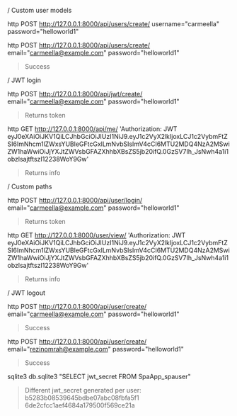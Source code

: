 / Custom user models

http POST http://127.0.0.1:8000/api/users/create/ username="carmeella" password="helloworld1"

http POST http://127.0.0.1:8000/api/users/create/ email="carmeella@example.com" password="helloworld1"
> Success

/ JWT login

http POST http://127.0.0.1:8000/api/jwt/create/ email="carmeella@example.com" password="helloworld1"
> Returns token

http GET http://127.0.0.1:8000/api/me/ 'Authorization: JWT eyJ0eXAiOiJKV1QiLCJhbGciOiJIUzI1NiJ9.eyJ1c2VyX2lkIjoxLCJ1c2VybmFtZSI6ImNhcm1lZWxsYUBleGFtcGxlLmNvbSIsImV4cCI6MTU2MDQ4NzA2MSwiZW1haWwiOiJjYXJtZWVsbGFAZXhhbXBsZS5jb20ifQ.0GzSV7Ih_JsNwh4a1i1obzlsajtftszI12238WoY9Gw'
> Returns info

/ Custom paths

http POST http://127.0.0.1:8000/api/user/login/ email="carmeella@example.com" password="helloworld1"
> Returns token

http GET http://127.0.0.1:8000/user/view/ 'Authorization: JWT eyJ0eXAiOiJKV1QiLCJhbGciOiJIUzI1NiJ9.eyJ1c2VyX2lkIjoxLCJ1c2VybmFtZSI6ImNhcm1lZWxsYUBleGFtcGxlLmNvbSIsImV4cCI6MTU2MDQ4NzA2MSwiZW1haWwiOiJjYXJtZWVsbGFAZXhhbXBsZS5jb20ifQ.0GzSV7Ih_JsNwh4a1i1obzlsajtftszI12238WoY9Gw'
> Returns info

/ JWT logout

http POST http://127.0.0.1:8000/api/user/create/ email="carmeella@example.com" password="helloworld1"
> Success

http POST http://127.0.0.1:8000/api/user/create/ email="rezinomrah@example.com" password="helloworld1"
> Success

sqlite3 db.sqlite3 "SELECT jwt_secret FROM SpaApp_spauser"
> Different jwt_secret generated per user:
> b5283b08539645bdbe07abc08fbfa5f1
> 6de2cfcc1aef4684a179500f569ce21a

